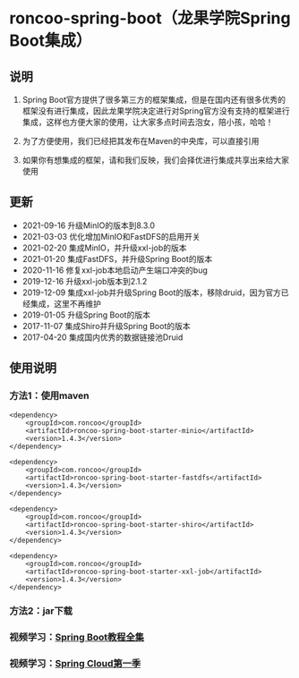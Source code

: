 # roncoo-spring-boot（龙果学院Spring Boot集成）

## 说明
1. Spring Boot官方提供了很多第三方的框架集成，但是在国内还有很多优秀的框架没有进行集成，因此龙果学院决定进行对Spring官方没有支持的框架进行集成，这样也方便大家的使用，让大家多点时间去泡女，陪小孩，哈哈！

2. 为了方便使用，我们已经把其发布在Maven的中央库，可以直接引用

3. 如果你有想集成的框架，请和我们反映，我们会择优进行集成共享出来给大家使用

## 更新
* 2021-09-16 升级MinIO的版本到8.3.0
* 2021-03-03 优化增加MinIO和FastDFS的启用开关
* 2021-02-20 集成MinIO，并升级xxl-job的版本
* 2021-01-20 集成FastDFS，并升级Spring Boot的版本
* 2020-11-16 修复xxl-job本地启动产生端口冲突的bug
* 2019-12-16 升级xxl-job版本到2.1.2
* 2019-12-09 集成xxl-job并升级Spring Boot的版本，移除druid，因为官方已经集成，这里不再维护
* 2019-01-05 升级Spring Boot的版本
* 2017-11-07 集成Shiro并升级Spring Boot的版本
* 2017-04-20 集成国内优秀的数据链接池Druid

## 使用说明
### 方法1：使用maven
```
<dependency>
    <groupId>com.roncoo</groupId>
    <artifactId>roncoo-spring-boot-starter-minio</artifactId>
    <version>1.4.3</version>
</dependency>

<dependency>
    <groupId>com.roncoo</groupId>
    <artifactId>roncoo-spring-boot-starter-fastdfs</artifactId>
    <version>1.4.3</version>
</dependency>

<dependency>
    <groupId>com.roncoo</groupId>
    <artifactId>roncoo-spring-boot-starter-shiro</artifactId>
    <version>1.4.3</version>
</dependency>

<dependency>
    <groupId>com.roncoo</groupId>
    <artifactId>roncoo-spring-boot-starter-xxl-job</artifactId>
    <version>1.4.3</version>
</dependency>

```
### 方法2：jar下载

### 视频学习：[Spring Boot教程全集](http://www.roncoo.com/course/view/c99516ea604d4053908c1768d6deee3d)
### 视频学习：[Spring Cloud第一季](http://www.roncoo.com/course/view/cc8fbd6749f94f2fa015641ef96b9460)
